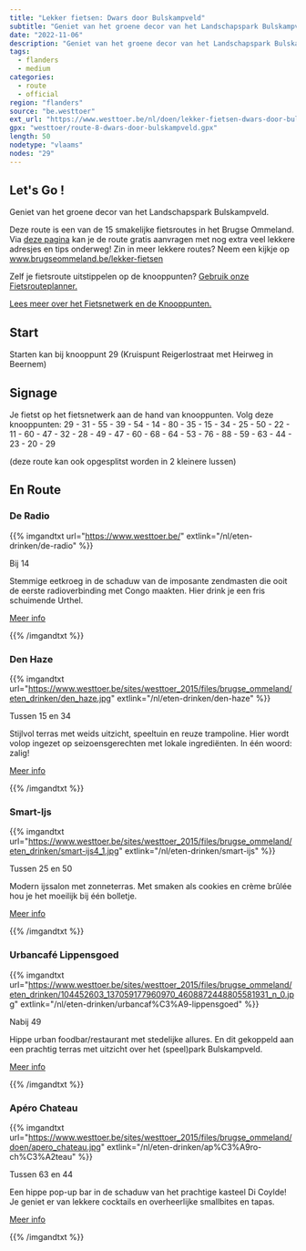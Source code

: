 ```yaml
---
title: "Lekker fietsen: Dwars door Bulskampveld"
subtitle: "Geniet van het groene decor van het Landschapspark Bulskampveld"
date: "2022-11-06"
description: "Geniet van het groene decor van het Landschapspark Bulskampveld" 
tags:
  - flanders
  - medium
categories: 
  - route
  - official
region: "flanders"
source: "be.westtoer"
ext_url: "https://www.westtoer.be/nl/doen/lekker-fietsen-dwars-door-bulskampveld"
gpx: "westtoer/route-8-dwars-door-bulskampveld.gpx"
length: 50
nodetype: "vlaams"
nodes: "29"
---
```


## Let's Go !

Geniet van het groene decor van het Landschapspark Bulskampveld.

Deze route is een van de 15 smakelijke fietsroutes in het Brugse Ommeland. Via [deze pagina](https://www.westtoer.be/nl/dwars-door-bulskampveld) kan je de route gratis aanvragen met nog extra veel lekkere adresjes en tips onderweg! Zin in meer lekkere routes? Neem een kijkje op www.brugseommeland.be/lekker-fietsen 

Zelf je fietsroute uitstippelen op de knooppunten? [Gebruik onze Fietsrouteplanner.](https://www.westtoer.be/nl/fietsrouteplanner)

[Lees meer over het Fietsnetwerk en de Knooppunten.](https://www.westtoer.be/nl/inspiratie/fietsnetwerk)

## Start 

Starten kan bij knooppunt 29 (Kruispunt Reigerlostraat met Heirweg in Beernem)

## Signage

Je fietst op het fietsnetwerk aan de hand van knooppunten. Volg deze knooppunten: 29 - 31 - 55 - 39 - 54 - 14 - 80 - 35 - 15 - 34 - 25 - 50 - 22 - 11 - 60 - 47 - 32 - 28 - 49  - 47 - 60 - 68 - 64 - 53 - 76 - 88 - 59 - 63 - 44 - 23 - 20 - 29

(deze route kan ook opgesplitst worden in 2 kleinere lussen)

## En Route

### De Radio

{{% imgandtxt url="https://www.westtoer.be/" extlink="/nl/eten-drinken/de-radio" %}}

Bij 14

Stemmige eetkroeg in de schaduw van de imposante zendmasten die ooit de eerste radioverbinding met Congo maakten. Hier drink je een fris schuimende Urthel.

[Meer info](https://www.westtoer.be/nl/eten-drinken/de-radio)

{{% /imgandtxt %}}

### Den Haze

{{% imgandtxt url="https://www.westtoer.be/sites/westtoer_2015/files/brugse_ommeland/eten_drinken/den_haze.jpg" extlink="/nl/eten-drinken/den-haze" %}}

Tussen 15 en 34

Stijlvol terras met weids uitzicht, speeltuin en reuze trampoline. Hier wordt volop ingezet op seizoensgerechten met lokale ingrediënten. In één woord: zalig!

[Meer info](https://www.westtoer.be/nl/eten-drinken/den-haze)

{{% /imgandtxt %}}

### Smart-Ijs

{{% imgandtxt url="https://www.westtoer.be/sites/westtoer_2015/files/brugse_ommeland/eten_drinken/smart-ijs4_1.jpg" extlink="/nl/eten-drinken/smart-ijs" %}}

Tussen 25 en 50

Modern ijssalon met zonneterras. Met smaken als cookies en crème brûlée hou je het moeilijk bij één bolletje.

[Meer info](https://www.westtoer.be/nl/eten-drinken/smart-ijs)

{{% /imgandtxt %}}

### Urbancafé Lippensgoed

{{% imgandtxt url="https://www.westtoer.be/sites/westtoer_2015/files/brugse_ommeland/eten_drinken/104452603_137059177960970_4608872448805581931_n_0.jpg" extlink="/nl/eten-drinken/urbancaf%C3%A9-lippensgoed" %}}

Nabij 49

Hippe urban foodbar/restaurant met stedelijke allures. En dit gekoppeld aan een prachtig terras met uitzicht over het (speel)park Bulskampveld.

[Meer info](https://www.westtoer.be/nl/eten-drinken/urbancaf%C3%A9-lippensgoed)

{{% /imgandtxt %}}

### Apéro Chateau

{{% imgandtxt url="https://www.westtoer.be/sites/westtoer_2015/files/brugse_ommeland/doen/apero_chateau.jpg" extlink="/nl/eten-drinken/ap%C3%A9ro-ch%C3%A2teau" %}}

Tussen 63 en 44

Een hippe pop-up bar in de schaduw van het prachtige kasteel Di Coylde! Je geniet er van lekkere cocktails en overheerlijke smallbites en tapas.

[Meer info](https://www.westtoer.be/nl/eten-drinken/ap%C3%A9ro-ch%C3%A2teau)

{{% /imgandtxt %}}